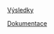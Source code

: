 [Výsledky](https://docs.google.com/spreadsheets/d/1kveqRQr7uyg2SNDOPhG4Tr7Mu41xmjtM9z8mQVVXNRY/edit?usp=sharing)

[Dokumentace](https://drive.google.com/open?id=11DrHpCwNGnfihqGfiM_k3uP_9FDOUXdYColvKEU_w3o)
